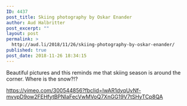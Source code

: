 ```yaml
---
ID: 4437
post_title: Skiing photography by Oskar Enander
author: Aud Halbritter
post_excerpt: ""
layout: post
permalink: >
  http://aud.li/2018/11/26/skiing-photography-by-oskar-enander/
published: true
post_date: 2018-11-26 18:34:15
---
```

Beautiful pictures and this reminds me that skiing season is around the corner. Where is the snow?!?

https://vimeo.com/300544856?fbclid=IwAR1dyqUvNf-mvvpD9ow2FEHfytBPNIaFecVwMVoQ7XnGG19V7tSHyTCp8QA